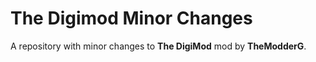 # The Digimod Minor Changes
A repository with minor changes to **The DigiMod** mod by **TheModderG**.

